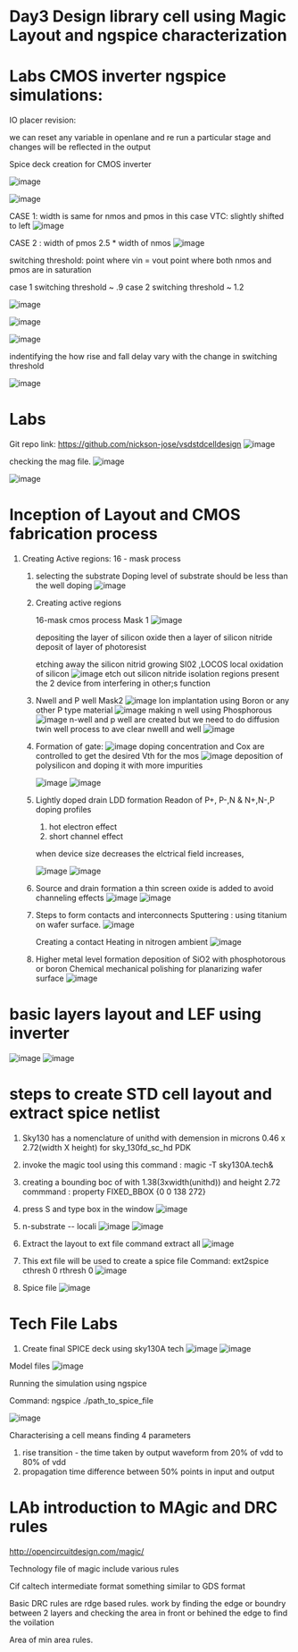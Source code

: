 
# Day3 Design library cell using Magic Layout and ngspice characterization


# Labs CMOS inverter ngspice simulations:


IO placer revision: 

we can reset any variable in openlane and re run a particular stage and changes will be reflected in the output


Spice deck creation for CMOS inverter

![image](https://github.com/user-attachments/assets/0be47d02-4fbf-4b74-94fc-a4cb6522adcc)

![image](https://github.com/user-attachments/assets/16d36ea9-43af-4592-a966-425a8e592e1c)

CASE 1:
width is same for nmos and pmos in this case 
VTC:  slightly shifted to left 
![image](https://github.com/user-attachments/assets/c15d5062-34cf-4180-bafc-c875e6768030)

CASE 2 :
width of pmos 2.5 * width of nmos
![image](https://github.com/user-attachments/assets/5a774491-4342-4073-8e8f-0deea4268e78)


switching threshold: point where vin = vout
point where both nmos and pmos are in saturation

case 1 switching threshold ~ .9 
case 2 switching threshold ~ 1.2 

![image](https://github.com/user-attachments/assets/ac21ddd7-a100-4203-aa37-c6ce6f1ba5d9)

![image](https://github.com/user-attachments/assets/302fb546-321e-4ece-b949-0176ff52243b)

![image](https://github.com/user-attachments/assets/c40cc96d-b6d0-4039-863a-f74bbe7dd410)
 
indentifying the how rise and fall delay vary with the change in switching threshold

 
![image](https://github.com/user-attachments/assets/d4f1ff2c-f5cb-4568-bc67-501f1610d791)


# Labs 

Git repo link: https://github.com/nickson-jose/vsdstdcelldesign
![image](https://github.com/user-attachments/assets/cc46a6a5-bf9f-4773-8dd7-2c725f9ee40f)

checking the mag file. 
![image](https://github.com/user-attachments/assets/a2e9ee09-9a4e-4b44-80e9-4459305323db)

![image](https://github.com/user-attachments/assets/7e4541ff-b5d3-4cca-8560-0db3732f953d)


# Inception of Layout and CMOS fabrication process

1. Creating Active regions:
   16 - mask process

   1. selecting the substrate
      Doping level of substrate should be less than the well doping
      ![image](https://github.com/user-attachments/assets/8ca88c14-da77-48f7-8e70-ac66723db926)

   2. Creating active regions
  
      16-mask cmos process
      Mask 1
      ![image](https://github.com/user-attachments/assets/0b2273cf-981a-4c0d-9b13-47e5f3cc6da6)

      depositing the layer of silicon oxide then a layer of silicon nitride
      deposit of layer of photoresist
      
      
      etching away the silicon nitrid
      growing SI02 ,LOCOS local oxidation of silicon
      ![image](https://github.com/user-attachments/assets/a0feb7f4-c322-424e-ab39-c4439b6def2a)
      etch out silicon nitride
      isolation regions present the 2 device from interfering in other;s function
      
   4. Nwell and P well
      Mask2
      ![image](https://github.com/user-attachments/assets/90e954de-325f-4b76-9e75-cca91696ec3e)
      Ion implantation using Boron or any other P type material
      ![image](https://github.com/user-attachments/assets/a521a19d-2bd0-478f-b8be-3508ddde9794)
      making n well using Phosphorous
      ![image](https://github.com/user-attachments/assets/57f006bf-a367-42b4-a836-d74a63bd6c5f)
      n-well and p well are created but we need to do diffusion twin well process to ave clear nwelll and well
      ![image](https://github.com/user-attachments/assets/86ffa298-9348-4cca-a438-7a7e1b2270c1)


   4. Formation of gate:
       ![image](https://github.com/user-attachments/assets/30d093d5-f3e1-46c9-a0ef-75f9fb0a689b)
      doping concentration and Cox are controlled to get the desired Vth for the mos
      ![image](https://github.com/user-attachments/assets/40dce2d9-f19d-4160-80f9-f326707c3e8d)
      deposition of polysilicon and doping it with more impurities
   
      ![image](https://github.com/user-attachments/assets/8bc42c90-053a-4c02-9f5f-47a71b62bbf1)
      ![image](https://github.com/user-attachments/assets/65943023-fdf3-4b9f-9fe9-bbbfac6ee326)
  
   5. Lightly doped drain LDD formation
      Readon of  P+, P-,N  & N+,N-,P doping profiles
      1. hot electron effect
      2. short channel effect

      when device size decreases the elctrical field increases,

      ![image](https://github.com/user-attachments/assets/abeb891b-b437-4fdd-9f82-f3eb55849d02)
      ![image](https://github.com/user-attachments/assets/4b7181f1-6d79-4c5f-b01e-8169a6ee472a)
      
   6. Source and drain formation
      a thin screen oxide is added to avoid channeling effects
      ![image](https://github.com/user-attachments/assets/e35766cd-101f-48b4-9a2f-91c844e0ae32)
      ![image](https://github.com/user-attachments/assets/40e986aa-6ec7-4050-88f7-0990bd332487)

   7. Steps to form contacts and interconnects
      Sputtering : using titanium on wafer surface.
      ![image](https://github.com/user-attachments/assets/0f3a395b-8792-4027-97b5-b5bd68830a97)

      Creating a contact
      Heating in nitrogen ambient
      ![image](https://github.com/user-attachments/assets/d8494b6a-62a7-478b-9b70-4e3d2bfdadd3)

   8. Higher metal level formation
      deposition of SiO2 with phosphotorous or boron
      Chemical mechanical polishing for planarizing wafer surface
      ![image](https://github.com/user-attachments/assets/164207f5-4927-4685-9094-3c83dad98012)



  # basic layers layout and LEF using inverter
  ![image](https://github.com/user-attachments/assets/bcdea3ea-d5c2-422a-9dc5-9ea72c17ee85)
   ![image](https://github.com/user-attachments/assets/994ecee1-7d59-484f-962d-b50b2eca2742)

# steps to create STD cell layout and extract spice netlist

1. Sky130 has a nomenclature of unithd with demension in microns  0.46 x 2.72(width X height) for sky_130fd_sc_hd PDK
2. invoke the magic tool using this command : magic -T sky130A.tech&
3. creating a bounding boc of with 1.38(3xwidth(unithd)) and height 2.72  commmand : property FIXED_BBOX {0 0 138 272}
4. press S and type box in the window
   ![image](https://github.com/user-attachments/assets/41433f48-ad1e-4f02-90d5-b61cf11aa841)
5.  n-substrate -<n substrate contact>- locali
    ![image](https://github.com/user-attachments/assets/4e160a1e-3c9f-41ee-859b-327ad8f14c71)
    ![image](https://github.com/user-attachments/assets/9107808a-8080-4f30-a3be-712eaa47ace5)

6. Extract the layout to ext file command extract all
   ![image](https://github.com/user-attachments/assets/6031181c-88eb-40d2-a1bd-3373c88195b7)

7. This ext file will be used to create a spice file  Command: ext2spice cthresh 0 rthresh 0
   ![image](https://github.com/user-attachments/assets/3df27c2c-418a-473e-b262-4cc8010a925d)

8.  Spice file
   ![image](https://github.com/user-attachments/assets/9caf1824-6600-423e-a770-e84973d6c456)




# Tech File Labs


1. Create final SPICE deck using sky130A tech
   ![image](https://github.com/user-attachments/assets/561ea95d-d040-4d59-b5fc-fec45760ac64)
![image](https://github.com/user-attachments/assets/a3ea89ab-ed1b-4ea2-84eb-03b811574b93)

Model files
![image](https://github.com/user-attachments/assets/30995339-677b-4735-a3aa-aacc98270e10)


Running the simulation using ngspice

Command: ngspice ./path_to_spice_file

![image](https://github.com/user-attachments/assets/b1089330-182c-41af-a3fb-1b1c7432ade4)

Characterising a cell means finding 4 parameters
1. rise transition - the time taken by output waveform from 20% of vdd to 80% of vdd
2. propagation  time difference between 50% points in input and output





 # LAb introduction to MAgic and DRC rules

http://opencircuitdesign.com/magic/


Technology file of magic include various rules


Cif caltech intermediate format something similar to GDS format

Basic DRC rules are rdge based rules. work by finding the edge or boundry between 2 layers and checking the area in front or behined the edge to find the voilation

Area of min area rules. 




 


